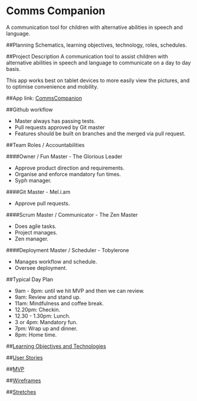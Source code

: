 # Comms Companion
A communication tool for children with alternative abilities in speech and language.

##Planning
Schematics, learning objectives, technology, roles, schedules.

##Project Description
A communication tool to assist children with alternative abilities in speech and language to communicate on a day to day basis.

This app works best on tablet devices to more easily view the pictures, and to optimise convenience and mobility. 

##App link:
<a href="https://commscompanion.herokuapp.com/" target="_blank">CommsCompanion</a>

##Github workflow
* Master always has passing tests.
* Pull requests approved by Git master
* Features should be built on branches and the merged via pull request.

##Team Roles / Accountabilities

####Owner / Fun Master - The Glorious Leader
* Approve product direction and requirements.
* Organise and enforce mandatory fun times.
* Syph manager.

####Git Master - Mel.i.am
* Approve pull requests.

####Scrum Master / Communicator - The Zen Master
* Does agile tasks.
* Project manages.
* Zen manager.

####Deployment Master / Scheduler - Tobylerone
* Manages workflow and schedule.
* Oversee deployment.

##Typical Day Plan
* 9am - 8pm: until we hit MVP and then we can review.
* 9am: Review and stand up.
* 11am: Mindfulness and coffee break.
* 12.20pm: Checkin.
* 12.30 - 1.30pm: Lunch.
* 3 or 4pm: Mandatory fun.
* 7pm: Wrap up and dinner.
* 8pm: Home time.

##[Learning Objectives and Technologies](readMeLinks/learningObjs.md)

##[User Stories](readMeLinks/userStories.md)

##[MVP](readMeLinks/mvp.md)

##[Wireframes](readMeLinks/wireframes.md)

##[Stretches](readMeLinks/stretch.md)
